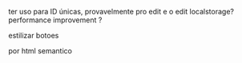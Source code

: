 ter uso para ID únicas, provavelmente pro edit e o edit localstorage? performance improvement ?

estilizar botoes

por html semantico